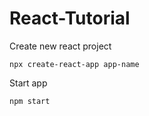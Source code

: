 # React-Tutorial

Create new react project
```shell
npx create-react-app app-name
```

Start app
```shell
npm start
```